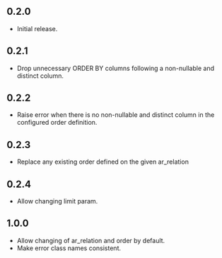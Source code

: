 ## 0.2.0
- Initial release.

## 0.2.1
- Drop unnecessary ORDER BY columns following a non-nullable and distinct column.

## 0.2.2
- Raise error when there is no non-nullable and distinct column in the configured order definition.

## 0.2.3
- Replace any existing order defined on the given ar_relation

## 0.2.4
- Allow changing limit param.

## 1.0.0
- Allow changing of ar_relation and order by default.
- Make error class names consistent.